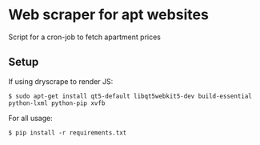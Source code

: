 # Web scraper for apt websites
Script for a cron-job to fetch apartment prices

## Setup
If using dryscrape to render JS:
```
$ sudo apt-get install qt5-default libqt5webkit5-dev build-essential python-lxml python-pip xvfb
```
For all usage:
```
$ pip install -r requirements.txt
```
